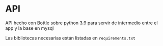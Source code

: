 # API

API hecho con Bottle sobre python 3.9 para servir de intermedio entre el app y la base en mysql

Las bibliotecas necesarias están listadas en `requirements.txt`
